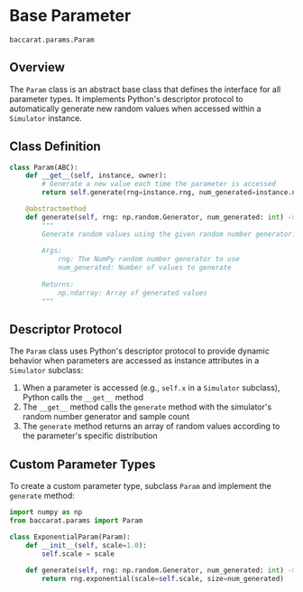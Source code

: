 # Base Parameter

`baccarat.params.Param`

## Overview

The `Param` class is an abstract base class that defines the interface for all parameter types. It implements Python's descriptor protocol to automatically generate new random values when accessed within a `Simulator` instance.

## Class Definition

```python
class Param(ABC):
    def __get__(self, instance, owner):
        # Generate a new value each time the parameter is accessed
        return self.generate(rng=instance.rng, num_generated=instance.num_samples)

    @abstractmethod
    def generate(self, rng: np.random.Generator, num_generated: int) -> np.ndarray:
        """
        Generate random values using the given random number generator.
        
        Args:
            rng: The NumPy random number generator to use
            num_generated: Number of values to generate
            
        Returns:
            np.ndarray: Array of generated values
        """
```

## Descriptor Protocol

The `Param` class uses Python's descriptor protocol to provide dynamic behavior when parameters are accessed as instance attributes in a `Simulator` subclass:

1. When a parameter is accessed (e.g., `self.x` in a `Simulator` subclass), Python calls the `__get__` method
2. The `__get__` method calls the `generate` method with the simulator's random number generator and sample count
3. The `generate` method returns an array of random values according to the parameter's specific distribution

## Custom Parameter Types

To create a custom parameter type, subclass `Param` and implement the `generate` method:

```python
import numpy as np
from baccarat.params import Param

class ExponentialParam(Param):
    def __init__(self, scale=1.0):
        self.scale = scale
        
    def generate(self, rng: np.random.Generator, num_generated: int) -> np.ndarray:
        return rng.exponential(scale=self.scale, size=num_generated)
```